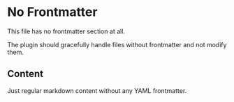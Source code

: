 # No Frontmatter

This file has no frontmatter section at all.

The plugin should gracefully handle files without frontmatter and not modify them.

## Content

Just regular markdown content without any YAML frontmatter.